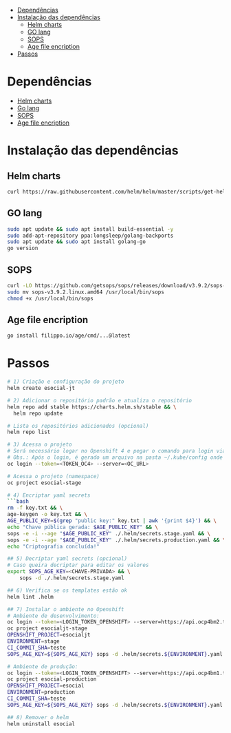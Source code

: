 - [Dependências](#dependências)
- [Instalação das dependências](#instalação-das-dependências)
  - [Helm charts](#helm-charts)
  - [GO lang](#go-lang)
  - [SOPS](#sops)
  - [Age file encription](#age-file-encription)
- [Passos](#passos)


# Dependências

- [Helm charts](https://helm.sh)
- [Go lang](https://go.dev/doc/install)
- [SOPS](https://github.com/getsops/sops)
- [Age file encription](https://github.com/FiloSottile/age)

# Instalação das dependências

## Helm charts

```bash
curl https://raw.githubusercontent.com/helm/helm/master/scripts/get-helm-3 | bash
```

## GO lang

```bash
sudo apt update && sudo apt install build-essential -y
sudo add-apt-repository ppa:longsleep/golang-backports
sudo apt update && sudo apt install golang-go
go version
```

## SOPS

```bash
curl -LO https://github.com/getsops/sops/releases/download/v3.9.2/sops-v3.9.2.linux.amd64
sudo mv sops-v3.9.2.linux.amd64 /usr/local/bin/sops
chmod +x /usr/local/bin/sops
```

## Age file encription

```bash
go install filippo.io/age/cmd/...@latest
```

# Passos

```bash
# 1) Criação e configuração do projeto
helm create esocial-jt

# 2) Adicionar o repositório padrão e atualiza o repositório
helm repo add stable https://charts.helm.sh/stable && \
  helm repo update

# Lista os repositórios adicionados (opcional)
helm repo list

# 3) Acessa o projeto 
# Será necessário logar no Openshift 4 e pegar o comando para login via terminal
# Obs.: Após o login, é gerado um arquivo na pasta ~/.kube/config onde o Helm usa o Contexto Atual do Kubeconfig para determinar a configuração de conexão com o cluster.
oc login --token=<TOKEN_OC4> --server=<OC_URL>

# Acessa o projeto (namespace)
oc project esocial-stage

# 4) Encriptar yaml secrets
```bash
rm -f key.txt && \
age-keygen -o key.txt && \
AGE_PUBLIC_KEY=$(grep "public key:" key.txt | awk '{print $4}') && \
echo "Chave pública gerada: $AGE_PUBLIC_KEY" && \
sops -e -i --age "$AGE_PUBLIC_KEY" ./.helm/secrets.stage.yaml && \
sops -e -i --age "$AGE_PUBLIC_KEY" ./.helm/secrets.production.yaml && \
echo "Criptografia concluída!"

## 5) Decriptar yaml secrets (opcional)
# Caso queira decriptar para editar os valores
export SOPS_AGE_KEY=<CHAVE-PRIVADA> && \
    sops -d ./.helm/secrets.stage.yaml

## 6) Verifica se os templates estão ok
helm lint .helm

## 7) Instalar o ambiente no Openshift
# Ambiente de desenvolvimento:
oc login --token=<LOGIN_TOKEN_OPENSHIFT> --server=https://api.ocp4bm2.tjdft.jus.br:6443
oc project esocialjt-stage
OPENSHIFT_PROJECT=esocialjt
ENVIRONMENT=stage
CI_COMMIT_SHA=teste
SOPS_AGE_KEY=${SOPS_AGE_KEY} sops -d .helm/secrets.${ENVIRONMENT}.yaml | helm upgrade --install $OPENSHIFT_PROJECT .helm/ -f .helm/values.${ENVIRONMENT}.yaml --values - --set environment=${ENVIRONMENT} --set commitHash=${CI_COMMIT_SHA}

# Ambiente de produção:
oc login --token=<LOGIN_TOKEN_OPENSHIFT> --server=https://api.ocp4bm1.tjdft.jus.br:6443
oc project esocial-production
OPENSHIFT_PROJECT=esocial
ENVIRONMENT=production
CI_COMMIT_SHA=teste
SOPS_AGE_KEY=${SOPS_AGE_KEY} sops -d .helm/secrets.${ENVIRONMENT}.yaml | helm upgrade --install $OPENSHIFT_PROJECT .helm/ -f .helm/values.${ENVIRONMENT}.yaml --values - --set environment=${ENVIRONMENT} --set commitHash=${CI_COMMIT_SHA}

## 8) Remover o helm
helm uninstall esocial
```
